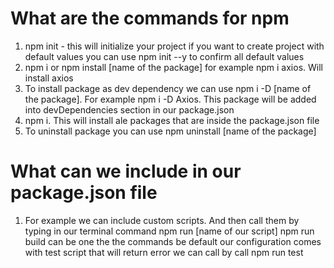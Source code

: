 # What are the commands for npm
1. npm init - this will initialize your project if you want to create project with default values you can use npm init --y to confirm all default values
2. npm i or npm install [name of the package] for example npm i axios. Will install axios
3. To install package as dev dependency we can use npm i -D [name of the package]. For example npm i -D Axios. This package will be added into devDependencies section in our package.json
4. npm i. This will install ale packages that are inside the package.json file
5. To uninstall package you can use npm uninstall [name of the package]

# What can we include in our package.json file

1. For example we can include custom scripts. And then call them by typing in our terminal command npm run [name of our script]
npm run build 
can be one the the commands
be default our configuration comes with test script that will return error
we can call by call npm run test